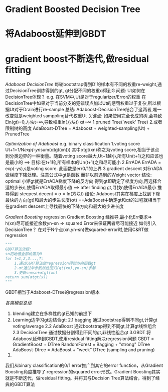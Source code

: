 # Gradient Boosted Decision Tree
# 将Adaboost延伸到GBDT
# gradient boost不断迭代,做residual fitting

*Adaboost DecisionTree*
每轮bootstrap得到D'的样本有不同的权重re-weight,通过DecisionTree训练得到的gt,
gt分配不同的权重α得到G
问题: 
Ut如何在DecisionTree体现？
e.g. 在SVM中,Ut是对于regularizer/Error的权重
在DecisionTree中如果对于当前分支的犯错误点加以Ut的惩罚权重过于复杂,所以根据Ut对于Drain进行re-sample
总结: Adaboost-DecisionTree结合了这两者,唯一改变就是weighted samppling替代权重Ut
关键点:
如果使用完全长成的树,会导致Ein(gt)=0,方块t=∞,导致权重ln(方块t) αt=∞
1.pruned Tree('week' Tree)
2.或者限制树的高度
AdaBoost-DTree = Adaboost + weighted-sampling(Ut) + PrunedTree

*Optimization of Adaboost*
e.g. binary classification
1.voting score
Ut+1=1/N*exp(-yn*sum(αtgt(xn)))
其中αtgt(xn)称之为voting score,相当于该点到分类边界的一种衡量。随着voting score越大,Ut+1越小,所有Un(t+1)之和应该也是最小的
==> 目标:在t+1轮,所有样本的Un(t+1)之和尽可能小
2.ErrADA
ErrADA = exp(-ys),s是voting score. 此函数是err0/1的上界
3.gradient descent
对ErrADA做梯度下降处理。注意公式中gt是函数 而非以前遇到的Weight vector
结论:  optimal 小矩gt就是ErrADA梯度下降的反方向
得到gt即确定了梯度方向,再选择合适的步长η,使得ErrADA取得最小值
==> after finding gt,寻找η使得ErrADA最小
推导得到 steepest decent = α = ln(方块t)
结论:
Adaboost其实在梯度上找到下降最快的方向(gt)和最大的步进长度(αt)
==AdaBoost中确定gt和αt的过程就相当于在gradient descent上寻找最快的下降方向和最大的步进长度

*Gradient Boosting*
regression Gradient Boosting
经推导,最小化Err要求=> h(xn)尽可能接近余数yn-sn => squared Error来保证两者尽可能接近
如何引入DecisionTree？
在对于N个点(xn,yn-sn)做squared-error时,使用C&RT做regression
```python
"""
GBDT算法流程:
sn初始值全部设置为0
for t=1,2,3...,T:
    1.通过C&RT算法做regression得到方向函数gt
    2.αt通过单参数线性回归(gt(xn),yn-sn)求解
    3.更新sn=sn+αtgt(xn)
return sum(αtgt(x))
"""
```
GBDT相当于Adaboost-DTree的regression版本

*各类模型总结*
1. blending建立在多样性的gt已知的前提下
2. Learning边学习gt边结合gt:
2.1 bagging 通过bootstrap得到不同gt,计算gt voting/average
2.2 AdaBoost 通过bootstrap得到不同gt,计算gt线性组合
2.3 DecisionTree 通过数据分割得到不同的gt,非线性组合gt
3.GBDT
将Adaboost延伸到GBDT,使用residual fitting解决regression问题
GBDT = GradientBoost + DTree
RandomForest = Bagging + "strong" DTree
AdaBoost-Dtree = AdaBoost + "week" DTree  (sampling and pruning)
4.
我们从binary
classification的0/1 error推广到其它的error function，从Gradient Boosting角度推导了
regression的squared error形式。Gradient Boosting其实就是不断迭代，做residual
fitting。并将其与Decision Tree算法结合，得到了经典的GBDT算法
